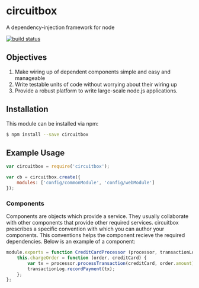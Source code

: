 # circuitbox

A dependency-injection framework for node

[![build status](https://secure.travis-ci.org/oddjobsman/circuitbox.png)](http://travis-ci.org/oddjobsman/circuitbox)

## Objectives

1. Make wiring up of dependent components simple and easy and manageable
2. Write testable units of code without worrying about their wiring up
3. Provide a robust platform to write large-scale node.js applications.

## Installation

This module can be installed via npm:

``` bash
$ npm install --save circuitbox
```

## Example Usage

``` js
var circuitbox = require('circuitbox');

var cb = circuitbox.create({
    modules: ['config/commonModule', 'config/webModule']
});
```

### Components

Components are objects which provide a service. They usually collaborate with other components that provide other required services. circuitbox prescribes a specific convention with which you can author your components. This conventions helps the component recieve the required dependencies. Below is an example of a component:


``` js
module.exports = function CreditCardProcessor (processor, transactionLog) {
	this.chargeOrder = function (order, creditCard) {
		var tx = processor.processTransaction(creditCard, order.amount);
		transactionLog.recordPayment(tx);
	};
};
```